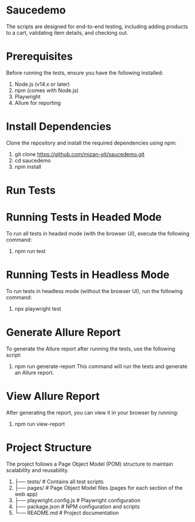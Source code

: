 # Saucedemo
The scripts are designed for end-to-end testing, including adding products to a cart, validating item details, and checking out.

# Prerequisites
Before running the tests, ensure you have the following installed:

1. Node.js (v14.x or later)
2. npm (comes with Node.js)
3. Playwright
4. Allure for reporting

# Install Dependencies
Clone the repository and install the required dependencies using npm:
  1. git clone https://github.com/mizan-git/saucedemo.git
  2. cd saucedemo
  3. npm install

# Run Tests
# Running Tests in Headed Mode
To run all tests in headed mode (with the browser UI), execute the following command:
  1. npm run test
# Running Tests in Headless Mode
To run tests in headless mode (without the browser UI), run the following command:
  1. npx playwright test
# Generate Allure Report
To generate the Allure report after running the tests, use the following script:
 1. npm run generate-report
This command will run the tests and generate an Allure report.
# View Allure Report
After generating the report, you can view it in your browser by running:
  1. npm run view-report

# Project Structure
The project follows a Page Object Model (POM) structure to maintain scalability and reusability.
1. ├── tests/                     # Contains all test scripts
2. ├── pages/                     # Page Object Model files (pages for each section of the web app)
3. ├── playwright.config.js       # Playwright configuration
4. ├── package.json               # NPM configuration and scripts
5. └── README.md                  # Project documentation

